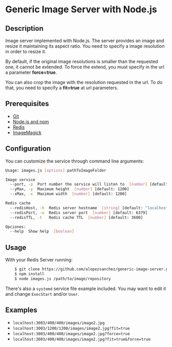 # Generic Image Server with Node.js

## Description
Image server implemented with Node.js. The server provides an image and resize it maintaining its aspect ratio.
You need to specify a image resolution in order to resize it.

By default, if the original image resolutions is smaller than the requested one, it cannot be extended. To force the extend, you must specify in the url a parameter **force=true**.

You can also crop the image with the resolution requested in the url. To do that, you need to specify a **fit=true** at url parameters.

## Prerequisites
 - [Git](https://git-scm.com/)
 - [Node.js and npm](https://nodejs.org/en/)
 - [Redis](http://redis.io/)
 - [ImageMagick](http://www.imagemagick.org/script/index.php)
 
## Configuration

You can customize the service through command line arguments:

```sh
Usage: images.js [options] pathToImageFolder

Image service
  --port, -p  Port number the service will listen to  [number] [default: 3002]
  --yMax, -y  Maximum height  [number] [default: 1200]
  --xMax, -x  Maximum width  [number] [default: 1200]

Redis cache
  --redisHost, -h  Redis server hostname  [string] [default: "localhost"]
  --redisPort, -o  Redis server port  [number] [default: 6379]
  --redisTTL, -t   Redis cache TTL  [number] [default: 3600]

Opciones:
  --help  Show help  [boolean]
```


## Usage
With your Redis Server running: 
```sh
    $ git clone https://github.com/alopezsanchez/generic-image-server.git && cd generic-image-server
    $ npm install
    $ node images.js /path/to/image/repository
```
There's also a `systemd` service file example included. You may want to edit it and change `ExecStart` and/or `User`.

## Examples

- `localhost:3003/400/400/images/image2.jpg`
- `localhost:3003/1200/1200/images/image2.jpg?fit=true`
- `localhost:3003/400/400/images/image2.jpg?force=true`
- `localhost:3003/400/400/images/image2.jpg?fit=true&force=true`
